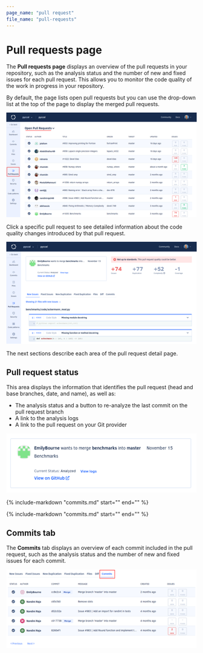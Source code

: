 ```yaml
---
page_name: "pull request"
file_name: "pull-requests"
---
```


# Pull requests page

The **Pull requests page** displays an overview of the pull requests in your repository, such as the analysis status and the number of new and fixed issues for each pull request. This allows you to monitor the code quality of the work in progress in your repository.

By default, the page lists open pull requests but you can use the drop-down list at the top of the page to display the merged pull requests.

![Pull requests page](images/pull-requests.png)

Click a specific pull request to see detailed information about the code quality changes introduced by that pull request.

![Pull request detail](images/pull-requests-detail.png)

The next sections describe each area of the pull request detail page.

## Pull request status

This area displays the information that identifies the pull request (head and base branches, date, and name), as well as:

-   The analysis status and a button to re-analyze the last commit on the pull request branch
-   A link to the analysis logs
-   A link to the pull request on your Git provider

![Pull request status](images/pull-requests-detail-status.png)

{%
    include-markdown "commits.md"
    start="<!--quality-overview-start-->"
    end="<!--quality-overview-end-->"
%}

{%
    include-markdown "commits.md"
    start="<!--tabs-start-->"
    end="<!--tabs-end-->"
%}

## Commits tab

The **Commits** tab displays an overview of each commit included in the pull request, such as the analysis status and the number of new and fixed issues for each commit.

![Commits tab](images/pull-requests-tab-commits.png)
